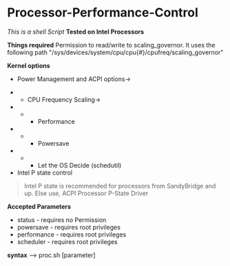 # Processor-Performance-Control
_This is a shell Script_ **Tested on Intel Processors**

**Things required**
Permission to read/write to scaling_governor. It uses the following path "/sys/devices/system/cpu/cpu{#}/cpufreq/scaling_governor"

**Kernel options**
* Power Management and ACPI options->
- * CPU Frequency Scaling->
- - * Performance
- - * Powersave
- - * Let the OS Decide (schedutil)
 - Intel P state control
> Intel P state is recommended for processors from SandyBridge and up.
> Else use, ACPI Processor P-State Driver

**Accepted Parameters**
* status - requires no Permission
* powersave - requires root privileges
* performance - requires root privileges
* scheduler - requires root privileges

**syntax** --> proc.sh [parameter]
